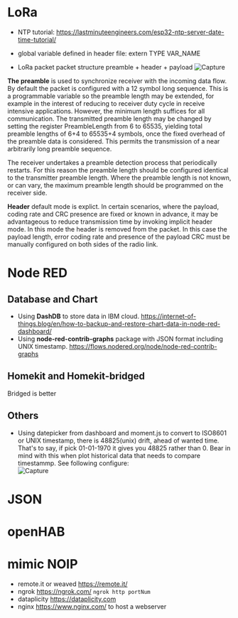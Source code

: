 # LoRa
* NTP tutorial: https://lastminuteengineers.com/esp32-ntp-server-date-time-tutorial/

* global variable defined in header file: extern TYPE VAR_NAME

* LoRa packet packet structure
preamble + header + payload
![Capture](https://user-images.githubusercontent.com/33332225/54922682-f3cad600-4f08-11e9-898f-91cd734f4e9b.PNG)

**The preamble** is used to synchronize receiver with the incoming data flow. By default the packet is configured with a 12 symbol long sequence. This is a programmable variable so the preamble length may be extended, for example in the interest of reducing to receiver duty cycle in receive intensive applications. However, the minimum length suffices for all communication. The transmitted preamble length may be changed by setting the register PreambleLength from 6 to 65535, yielding total preamble lengths of 6+4 to 65535+4 symbols, once the fixed overhead of the preamble data is considered. This permits the transmission of a near arbitrarily long preamble sequence.
 
The receiver undertakes a preamble detection process that periodically restarts. For this reason the preamble length should be configured identical to the transmitter preamble length. Where the preamble length is not known, or can vary, the maximum preamble length should be programmed on the receiver side. 

**Header** default mode is explict. In certain scenarios, where the payload, coding rate and CRC presence are fixed or known in advance, it may be advantageous to reduce transmission time by invoking implicit header mode. In this mode the header is removed from the packet. In this case the payload length, error coding rate and presence of the payload CRC must be manually configured on both sides of the radio link. 

# Node RED
## Database and Chart
* Using **DashDB** to store data in IBM cloud. https://internet-of-things.blog/en/how-to-backup-and-restore-chart-data-in-node-red-dashboard/
* Using **node-red-contrib-graphs** package with JSON format including UNIX timestamp. https://flows.nodered.org/node/node-red-contrib-graphs

## Homekit and Homekit-bridged
Bridged is better

## Others
* Using datepicker from dashboard and moment.js to convert to ISO8601 or UNIX timestamp, there is 48825(unix) drift, ahead of wanted time. That's to say, if pick 01-01-1970 it gives you 48825 rather than 0. Bear in mind with this when plot historical data that needs to compare timestammp. See following configure: <br>
![Capture](https://user-images.githubusercontent.com/33332225/55237804-44a53c00-5233-11e9-806e-5f284d71594c.PNG)

# JSON

# openHAB

# mimic NOIP
* remote.it or weaved https://remote.it/
* ngrok https://ngrok.com/ ```ngrok http portNum```
* dataplicity https://dataplicity.com 
* nginx https://www.nginx.com/ to host a webserver
